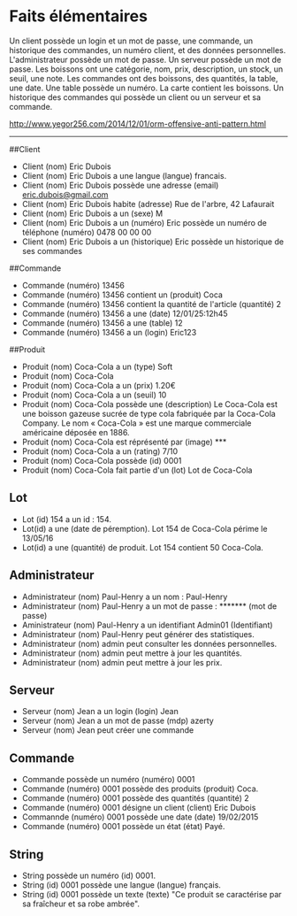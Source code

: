 # Faits élémentaires

Un client possède un login et un mot de passe, une commande, un historique des commandes, un numéro client, et des données personnelles. 
L'administrateur possède un mot de passe. 
Un serveur possède un mot de passe. 
Les boissons ont une catégorie, nom, prix, description, un stock, un seuil, une note. 
Les commandes ont des boissons, des quantités, la table, une date. 
Une table possède un numéro. 
La carte contient les boissons. 
Un historique des commandes qui possède un client ou un serveur et sa commande. 

http://www.yegor256.com/2014/12/01/orm-offensive-anti-pattern.html

--------------------------------------------------------------------- 


##Client

- Client (nom) Eric Dubois
- Client (nom) Eric Dubois a une langue (langue) francais.
- Client (nom) Eric Dubois possède une adresse (email) eric.dubois@gmail.com
- Client (nom) Eric Dubois habite (adresse) Rue de l'arbre, 42 Lafaurait
- Client (nom) Eric Dubois a un (sexe) M
- Client (nom) Eric Dubois a un (numéro) Eric possède un numéro de téléphone (numéro) 0478 00 00 00
- Client (nom) Eric Dubois a un (historique) Eric possède un historique de ses commandes

##Commande

- Commande (numéro) 13456
- Commande (numéro) 13456 contient un (produit) Coca
- Commande (numéro) 13456 contient la quantité de l'article (quantité) 2
- Commande (numéro) 13456 a une (date) 12/01/25:12h45
- Commande (numéro) 13456 a une (table) 12
- Commande (numéro) 13456 a un (login) Eric123

##Produit

- Produit (nom) Coca-Cola a un (type) Soft
- Produit (nom) Coca-Cola
- Produit (nom) Coca-Cola a un (prix) 1.20€
- Produit (nom) Coca-Cola a un (seuil) 10
- Produit (nom) Coca-Cola possède une (description) Le Coca-Cola est une boisson gazeuse sucrée de type cola fabriquée  par la Coca-Cola Company. Le nom « Coca-Cola » est une marque  commerciale américaine déposée en 1886.
- Produit (nom) Coca-Cola est réprésenté par (image) ***
- Produit (nom) Coca-Cola a un (rating) 7/10
- Produit (nom) Coca-Cola possède (id) 0001
- Produit (nom) Coca-Cola fait partie d'un (lot)  Lot de Coca-Cola

## Lot

- Lot (id) 154 a un id : 154.
- Lot(id) a une (date de péremption). Lot 154 de Coca-Cola périme le 13/05/16
- Lot(id) a une (quantité) de produit. Lot 154 contient 50 Coca-Cola.

## Administrateur

- Administrateur (nom) Paul-Henry a un nom : Paul-Henry  
- Administrateur (nom) Paul-Henry a un mot de passe :  ******* (mot de passe) 
- Aministrateur (nom) Paul-Henry a un identifiant Admin01 (Identifiant) 
- Administrateur (nom) Paul-Henry peut générer des statistiques.
- Administrateur (nom) admin peut consulter les données personnelles.
- Administrateur (nom) admin peut mettre à jour les quantités.
- Administrateur (nom) admin peut mettre à jour les prix.

## Serveur

- Serveur (nom) Jean a un login (login) Jean
- Serveur (nom) Jean a un mot de passe (mdp) azerty
- Serveur (nom) Jean peut créer une commande

## Commande

- Commande possède un numéro (numéro) 0001
- Commande (numéro) 0001 possède des produits (produit) Coca.
- Commande (numéro) 0001 possède des quantités (quantité) 2
- Commande (numéro) 0001 désigne un client (client)  Eric Dubois
- Commannde (numéro) 0001 possède une date (date) 19/02/2015
- Commande (numéro) 0001 possède un état (état) Payé.

## String

- String possède un numéro (id) 0001.
- String (id) 0001 possède une langue (langue) français.
- String (id) 0001 possède un texte (texte) "Ce produit se caractérise par sa fraîcheur et sa robe ambrée".


